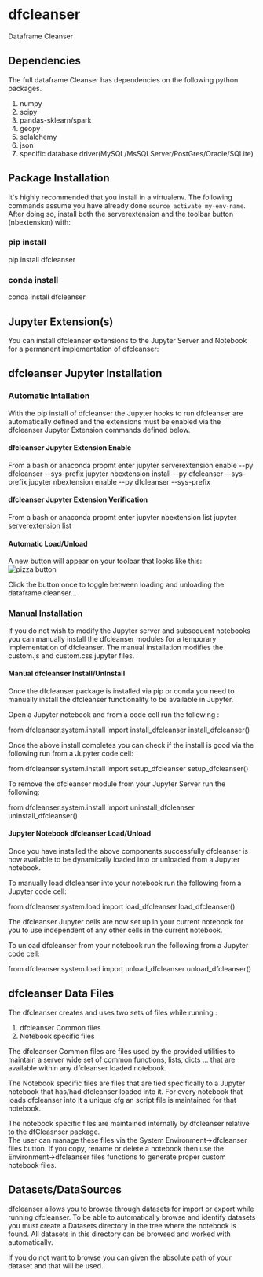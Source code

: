 # dfcleanser
Dataframe Cleanser

## Dependencies
The full dataframe Cleanser has dependencies on the following python packages.
1) numpy
2) scipy
3) pandas-sklearn/spark
4) geopy
5) sqlalchemy
6) json
7) specific database driver(MySQL/MsSQLServer/PostGres/Oracle/SQLite)

## Package Installation
It's highly recommended that you install in a virtualenv. The following commands assume you have already done 
`source activate my-env-name`. After doing so, install both the serverextension and the toolbar button (nbextension) with:

### pip install
pip install dfcleanser

### conda install
conda install dfcleanser

## Jupyter Extension(s) 
You can install dfcleanser extensions to the Jupyter Server and Notebook for a permanent implementation of dfcleanser:

## dfcleanser Jupyter Installation

### Automatic Intallation

With the pip install of dfcleanser the Jupyter hooks to run dfcleanser are automatically defined and 
the extensions must be enabled via the dfcleanser Jupyter Extension commands defined below.

#### dfcleanser Jupyter Extension Enable

From a bash or anaconda propmt enter
jupyter serverextension enable --py dfcleanser --sys-prefix
jupyter nbextension install --py dfcleanser --sys-prefix
jupyter nbextension enable --py dfcleanser --sys-prefix

#### dfcleanser Jupyter Extension Verification

From a bash or anaconda propmt enter
jupyter nbextension list
jupyter serverextension list

#### Automatic Load/Unload

A new button will appear on your toolbar that looks like this:  
![pizza button](https://github.com/peterskipper/pizzabutton/raw/master/images/button.png "Pizza Delivery Button")

Click the button once to toggle between loading and unloading the dataframe cleanser...

### Manual Installation
If you do not wish to modify the Jupyter server and subsequent notebooks you can manually install the dfcleanser 
modules for a temporary implementation of dfcleanser. The manual installation modifies the custom.js and 
custom.css jupyter files.

#### Manual dfcleanser Install/UnInstall
Once the dfcleanser package is installed via pip or conda you need to manually install the dfcleanser 
functionality to be available in Jupyter.

Open a Jupyter notebook and from a code cell run the following :

from dfcleanser.system.install import install_dfcleanser
install_dfcleanser()

Once the above install completes you can check if the install is good via the following run from a Jupyter 
code cell:

from dfcleanser.system.install import setup_dfcleanser
setup_dfcleanser()

To remove the dfcleanser module from your Jupyter Server run the following:

from dfcleanser.system.install import uninstall_dfcleanser
uninstall_dfcleanser()

#### Jupyter Notebook dfcleanser Load/Unload
Once you have installed the above components successfully dfcleanser is now available to be dynamically 
loaded into or unloaded from a Jupyter notebook.

To manually load dfcleanser into your notebook run the following from a Jupyter code cell:

from dfcleanser.system.load import load_dfcleanser
load_dfcleanser()

The dfcleanser Jupyter cells are now set up in your current notebook for you to use independent of any 
other cells in the current notebook.

To unload dfcleanser from your notebook run the following from a Jupyter code cell:

from dfcleanser.system.load import unload_dfcleanser
unload_dfcleanser()


## dfcleanser Data Files

The dfcleanser creates and uses two sets of files while running :

1) dfcleanser Common files
2) Notebook specific files

The dfcleanser Common files are files used by the provided utilities to maintain a server wide set of 
common functions, lists, dicts ... that are available within any dfcleanser loaded notebook.

The Notebook specific files are files that are tied specifically to a Jupyter notebook that has/had dfcleanser 
loaded into it. For every notebook that loads dfcleanser into it a unique cfg an script file is maintained for
that notebook.

The notebook specific files are maintained internally by dfcleanser relative to the dfCleasnser package.  
The user can manage these files via the System Environment->dfcleanser files button.  If you copy, rename 
or delete a notebook then use the Environment->dfcleanser files functions to generate proper custom 
notebook files.

## Datasets/DataSources

dfcleanser allows you to browse through datasets for import or export while running dfcleanser.  To be able to 
automatically browse and identify datasets you must create a Datasets directory in the tree where the notebook 
is found. All datasets in this directory can be browsed and worked with automatically.  

If you do not want to browse you can given the absolute path of your dataset and that will be used.

